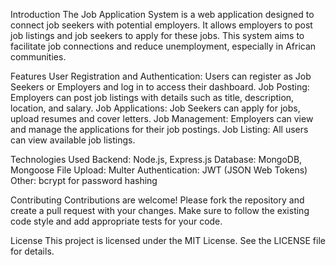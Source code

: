 Introduction
The Job Application System is a web application designed to connect job seekers with potential employers. It allows employers to post job listings and job seekers to apply for these jobs. This system aims to facilitate job connections and reduce unemployment, especially in African communities.

Features
User Registration and Authentication: Users can register as Job Seekers or Employers and log in to access their dashboard.
Job Posting: Employers can post job listings with details such as title, description, location, and salary.
Job Applications: Job Seekers can apply for jobs, upload resumes and cover letters.
Job Management: Employers can view and manage the applications for their job postings.
Job Listing: All users can view available job listings.

Technologies Used
Backend: Node.js, Express.js
Database: MongoDB, Mongoose
File Upload: Multer
Authentication: JWT (JSON Web Tokens)
Other: bcrypt for password hashing

Contributing
Contributions are welcome! Please fork the repository and create a pull request with your changes. Make sure to follow the existing code style and add appropriate tests for your code.

License
This project is licensed under the MIT License. See the LICENSE file for details.